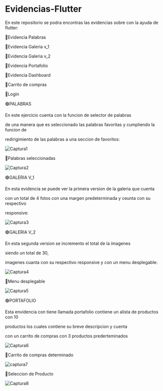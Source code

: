 # Evidencias-Flutter

En este repositorio se podra encontras las evidencias sobre con la ayuda de flutter:

🔴Evidencia Palabras

🔴Evidencia Galeria v_1

🔴Evidencia Galeria v_2

🔴Evidencia Portafolio

🔴Evidencia Dashboard

🔴Carrito de compras 

🔴Login


🟢PALABRAS

En este ejercicio cuenta con la funcion de selector de palabras

de una manera que es seleccionado las palabras favoritas y cumpliendo la funcion de 

redirigimiento de las palabras a una seccion de favoritos:


![Captura1](https://user-images.githubusercontent.com/111257572/208952007-32ddc487-8260-4667-ad35-2c26ed80ca13.PNG)

🔴Palabras seleccionadas

![Captura2](https://user-images.githubusercontent.com/111257572/208953197-bacdaa8d-833b-4ee2-b897-dd3a6b20b7b0.PNG)

🟢GALERIA V_1

En esta evidencia se puede ver la primera version de la galeria que cuenta 

con un total de 4 fotos con una margen predeterminada y ceunta con su respectivo

responsive:

![Captura3](https://user-images.githubusercontent.com/111257572/208954652-2d19b1a2-45ae-458a-9ada-3017d81d5e88.PNG)

🟢GALERIA V_2

En esta segunda version se incremento el total de la imagenes 

siendo un total de 30,

imagenes cuanta con su respectivo responsive y con un menu desplegable:

![Captura4](https://user-images.githubusercontent.com/111257572/208955554-ac8ca515-3929-4fa2-ab27-d9b01ee5c099.PNG)

🔴Menu desplegable

![Captura5](https://user-images.githubusercontent.com/111257572/208956281-5cb9b51f-5e9b-497b-a2d1-a4ffd4d62705.PNG)

🟢PORTAFOLIO

Esta envidencia con tiene llamada portafolio contiene un alista de productos con 10 

productos los cuales contiene su breve descripcion y cuenta

con un carrito de compras con 3 productos prederteminados

![Captura6](https://user-images.githubusercontent.com/111257572/208957871-a48d0124-1c1d-4f7e-8049-3fdc246b2fd7.PNG)

🔴Carrito de compras determinado

![captura7](https://user-images.githubusercontent.com/111257572/208958531-b583b66f-8f5d-437a-b127-29e9f556f931.PNG)


🔴Seleccion de Producto

![Captura8](https://user-images.githubusercontent.com/111257572/208958567-4b4333d6-4332-4b28-9f60-d85769c5d5d0.PNG)




